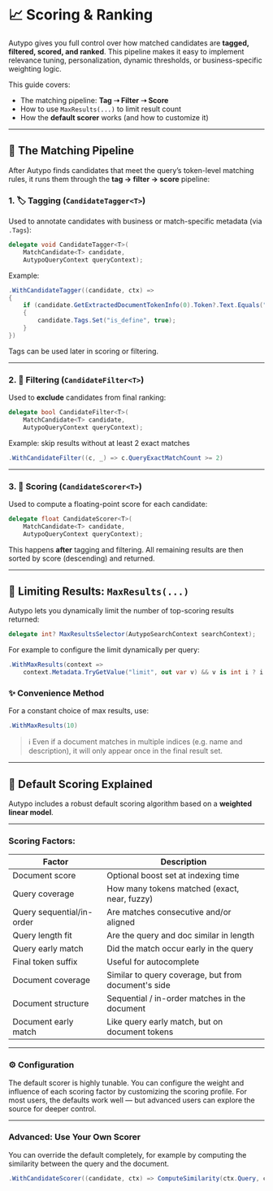 # 📈 Scoring & Ranking

Autypo gives you full control over how matched candidates are **tagged, filtered, scored, and ranked**. This pipeline makes it easy to implement relevance tuning, personalization, dynamic thresholds, or business-specific weighting logic.

This guide covers:

- The matching pipeline: **Tag ➝ Filter ➝ Score**
- How to use `MaxResults(...)` to limit result count
- How the **default scorer** works (and how to customize it)

---

## 🧠 The Matching Pipeline

After Autypo finds candidates that meet the query’s token-level matching rules, it runs them through the **tag → filter → score** pipeline:

### 1. 🏷️ Tagging (`CandidateTagger<T>`)

Used to annotate candidates with business or match-specific metadata (via `.Tags`):

```csharp
delegate void CandidateTagger<T>(
    MatchCandidate<T> candidate,
    AutypoQueryContext queryContext);
```

Example:

```csharp
.WithCandidateTagger((candidate, ctx) =>
{
    if (candidate.GetExtractedDocumentTokenInfo(0).Token?.Text.Equals("DEFINE:") == true)
    {
        candidate.Tags.Set("is_define", true);
    }
})
```

Tags can be used later in scoring or filtering.

---

### 2. 🚫 Filtering (`CandidateFilter<T>`)

Used to **exclude** candidates from final ranking:

```csharp
delegate bool CandidateFilter<T>(
    MatchCandidate<T> candidate,
    AutypoQueryContext queryContext);
```

Example: skip results without at least 2 exact matches

```csharp
.WithCandidateFilter((c, _) => c.QueryExactMatchCount >= 2)
```

---

### 3. 🧮 Scoring (`CandidateScorer<T>`)

Used to compute a floating-point score for each candidate:

```csharp
delegate float CandidateScorer<T>(
    MatchCandidate<T> candidate,
    AutypoQueryContext queryContext);
```

This happens **after** tagging and filtering. All remaining results are then sorted by score (descending) and returned.

---

## 🎯 Limiting Results: `MaxResults(...)`

Autypo lets you dynamically limit the number of top-scoring results returned:

```csharp
delegate int? MaxResultsSelector(AutypoSearchContext searchContext);
```

For example to configure the limit dynamically per query:

```csharp
.WithMaxResults(context =>
    context.Metadata.TryGetValue("limit", out var v) && v is int i ? i : 10)
```

### ✨ Convenience Method

For a constant choice of max results, use:

```csharp
.WithMaxResults(10)
```

> ℹ️ Even if a document matches in multiple indices (e.g. name and description),
> it will only appear once in the final result set.

---

## 🧰 Default Scoring Explained

Autypo includes a robust default scoring algorithm based on a **weighted linear model**.

---

### Scoring Factors:

| Factor                     | Description                                           |
|----------------------------|-------------------------------------------------------|
| Document score             | Optional boost set at indexing time                  |
| Query coverage             | How many tokens matched (exact, near, fuzzy)         |
| Query sequential/in-order  | Are matches consecutive and/or aligned               |
| Query length fit           | Are the query and doc similar in length              |
| Query early match          | Did the match occur early in the query               |
| Final token suffix         | Useful for autocomplete                              |
| Document coverage          | Similar to query coverage, but from document's side  |
| Document structure         | Sequential / in-order matches in the document        |
| Document early match       | Like query early match, but on document tokens       |

---

### ⚙️ Configuration

The default scorer is highly tunable. You can configure the weight and influence of each scoring factor by customizing the scoring profile. For most users, the defaults work well — but advanced users can explore the source for deeper control.

---

### Advanced: Use Your Own Scorer

You can override the default completely, for example
by computing the similarity between the query and the
document.

```csharp
.WithCandidateScorer((candidate, ctx) => ComputeSimilarity(ctx.Query, candidate.Document))
```
